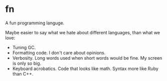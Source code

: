 # fn

A fun programming languge.

Maybe easier to say what we hate about different languages, than what we love:

* Tuning GC.
* Formatting code. I don't care about opinions.
* Verbosity. Long words used when short words would be fine. My screen is only so big.
* Keyboard acrobatics. Code that looks like math. Syntax more like Ruby than C++.

